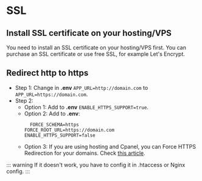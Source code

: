 # SSL

## Install SSL certificate on your hosting/VPS

You need to install an SSL certificate on your hosting/VPS first. You can purchase an SSL certificate or use free SSL, for example Let's Encrypt.

## Redirect http to https

- Step 1: Change in **.env** `APP_URL=http://domain.com` to `APP_URL=https://domain.com`.
- Step 2:
    - Option 1: Add to **.env** `ENABLE_HTTPS_SUPPORT=true`.
    - Option 2: Add to **.env**:
      ```
        FORCE_SCHEMA=https
      FORCE_ROOT_URL=https://domain.com
      ENABLE_HTTPS_SUPPORT=false
      ```
    - Option 3: If you are using hosting and Cpanel, you can Force HTTPS Redirection for your domains. Check [this article](https://blog.cpanel.com/force-https-redirection/).

::: warning
If it doesn't work, you have to config it in .htaccess or Nginx config.
:::

